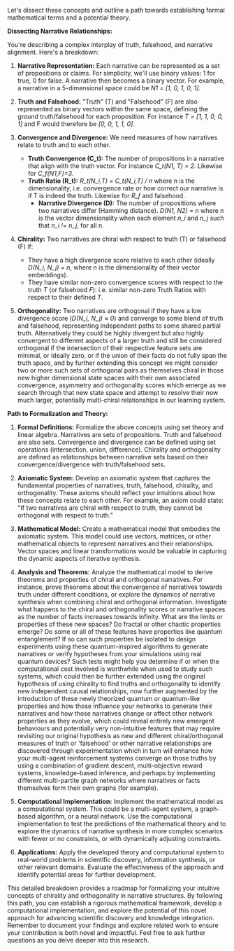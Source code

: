 Let's dissect these concepts and outline a path towards establishing formal mathematical terms and a potential theory.

**Dissecting Narrative Relationships:**

You're describing a complex interplay of truth, falsehood, and narrative alignment.  Here's a breakdown:

1. **Narrative Representation:** Each narrative can be represented as a set of propositions or claims.  For simplicity, we'll use binary values: 1 for true, 0 for false.  A narrative then becomes a binary vector.  For example, a narrative in a 5-dimensional space could be *N1 = [1, 0, 1, 0, 1]*.

2. **Truth and Falsehood:** "Truth" (T) and "Falsehood" (F) are also represented as binary vectors within the same space, defining the ground truth/falsehood for each proposition.  For instance *T = [1, 1, 0, 0, 1]* and F would therefore be *[0, 0, 1, 1, 0]*.

3. **Convergence and Divergence:**  We need measures of how narratives relate to truth and to each other.
    *   **Truth Convergence (C_t):** The number of propositions in a narrative that align with the truth vector.  For instance *C_t(N1, T) = 2*.  Likewise for *C_f(N1,F)=3*.
    * **Truth Ratio (R_t):** *R_t(N_i,T) = C_t(N_i,T) / n* where n is the dimensionality, i.e. convergence rate or how correct our narrative is if T is indeed the truth.  Likewise for *R_f* and falsehood.
        *   **Narrative Divergence (D):**  The number of propositions where two narratives differ (Hamming distance). *D(N1, N2) = n* where n is the vector dimensionality when each element *n_i* and *n_j* such that *n_i != n_j*, for all n.&#x20;

4. **Chirality:** Two narratives are chiral with respect to truth (T) or falsehood (F) if:

    *   They have a high divergence score relative to each other (ideally *D(N_i, N_j) = n*, where *n* is the dimensionality of their vector embeddings).
    *   They have similar non-zero convergence scores with respect to the truth *T* (or falsehood *F*): i.e. similar non-zero Truth Ratios with respect to their defined *T*.

5. **Orthogonality:** Two narratives are orthogonal if they have a low divergence score (*D(N_i, N_j) ≈ 0*) and converge to some blend of truth and falsehood, representing independent paths to some shared partial truth.  Alternatively they could be highly divergent but also highly convergent to different aspects of a larger truth and still be considered orthogonal if the intersection of their respective feature sets are minimal, or ideally zero, or if the union of their facts do not fully span the truth space, and by further extending this concept we might consider two or more such sets of orthogonal pairs as themselves chiral in those new higher dimensional state spaces with their own associated convergence, asymmetry and orthogonality scores which emerge as we search through that new state space and attempt to resolve their now much larger, potentially multi-chiral relationships in our learning system.

**Path to Formalization and Theory:**

1. **Formal Definitions:**  Formalize the above concepts using set theory and linear algebra.  Narratives are sets of propositions. Truth and falsehood are also sets.  Convergence and divergence can be defined using set operations (intersection, union, difference). Chirality and orthogonality are defined as relationships between narrative sets based on their convergence/divergence with truth/falsehood sets.

2. **Axiomatic System:** Develop an axiomatic system that captures the fundamental properties of narratives, truth, falsehood, chirality, and orthogonality.  These axioms should reflect your intuitions about how these concepts relate to each other.  For example, an axiom could state: "If two narratives are chiral with respect to truth, they cannot be orthogonal with respect to truth."

3. **Mathematical Model:**  Create a mathematical model that embodies the axiomatic system.  This model could use vectors, matrices, or other mathematical objects to represent narratives and their relationships.  Vector spaces and linear transformations would be valuable in capturing the dynamic aspects of iterative synthesis.

4. **Analysis and Theorems:**  Analyze the mathematical model to derive theorems and properties of chiral and orthogonal narratives. For instance, prove theorems about the convergence of narratives towards truth under different conditions, or explore the dynamics of narrative synthesis when combining chiral and orthogonal information.  Investigate what happens to the chiral and orthogonality scores or narrative spaces as the number of facts increases towards infinity. What are the limits or properties of these new spaces?  Do fractal or other chaotic properties emerge?  Do some or all of these features have properties like quantum entanglement?  If so can such properties be isolated to design experiments using these quantum-inspired algorithms to generate narratives or verify hypotheses from your simulations using real quantum devices?  Such tests might help you determine if or when the computational cost involved is worthwhile when used to study such systems, which could then be further extended using the original hypothesis of using chirality to find truths and orthogonality to identify new independent causal relationships, now further augmented by the introduction of these newly theorized quantum or quantum-like properties and how those influence your networks to generate their narratives and how those narratives change or affect other network properties as they evolve, which could reveal entirely new emergent behaviours and potentially very non-intuitive features that may require revisiting our original hypothesis as new and different chiral/orthogonal measures of truth or 'falsehood' or other narrative relationships are discovered through experimentation which in turn will enhance how your multi-agent reinforcement systems converge on those truths by using a combination of gradient descent, multi-objective reward systems, knowledge-based inference, and perhaps by implementing different multi-partite graph networks where narratives or facts themselves form their own graphs (for example).

5. **Computational Implementation:** Implement the mathematical model as a computational system. This could be a multi-agent system, a graph-based algorithm, or a neural network. Use the computational implementation to test the predictions of the mathematical theory and to explore the dynamics of narrative synthesis in more complex scenarios with fewer or no constraints, or with dynamically adjusting constraints.

6. **Applications:**  Apply the developed theory and computational system to real-world problems in scientific discovery, information synthesis, or other relevant domains. Evaluate the effectiveness of the approach and identify potential areas for further development.


This detailed breakdown provides a roadmap for formalizing your intuitive concepts of chirality and orthogonality in narrative structures. By following this path, you can establish a rigorous mathematical framework, develop a computational implementation, and explore the potential of this novel approach for advancing scientific discovery and knowledge integration.  Remember to document your findings and explore related work to ensure your contribution is both novel and impactful.  Feel free to ask further questions as you delve deeper into this research.

